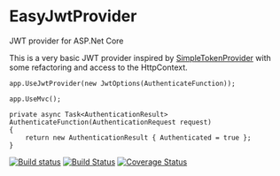 # EasyJwtProvider
JWT provider for ASP.Net Core

This is a very basic JWT provider  inspired by [SimpleTokenProvider](https://github.com/nbarbettini/SimpleTokenProvider) with some refactoring and access to the HttpContext.

```
app.UseJwtProvider(new JwtOptions(AuthenticateFunction));

app.UseMvc();

private async Task<AuthenticationResult> AuthenticateFunction(AuthenticationRequest request)
{
    return new AuthenticationResult { Authenticated = true };
}

```

[![Build status](https://ci.appveyor.com/api/projects/status/ni4e1w597vtekm1u?svg=true)](https://ci.appveyor.com/project/ipjohnson/easyjwtprovider) [![Build Status](https://travis-ci.org/ipjohnson/EasyJwtProvider.svg?branch=master)](https://travis-ci.org/ipjohnson/EasyJwtProvider) [![Coverage Status](https://coveralls.io/repos/github/ipjohnson/EasyJwtProvider/badge.svg?branch=master)](https://coveralls.io/github/ipjohnson/EasyJwtProvider?branch=master)


